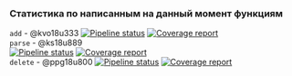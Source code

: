 ### Статистика по написанным на данный момент функциям
`add` - @kvo18u333
[![Pipeline status](https://git.iu7.bmstu.ru/aolenev/iu7-cprog-sems-2019-aolenev/badges/add_titanicgame/pipeline.svg)](https://git.iu7.bmstu.ru/aolenev/iu7-cprog-sems-2019-aolenev/commits/add_titanicgame) [![Coverage report](https://git.iu7.bmstu.ru/aolenev/iu7-cprog-sems-2019-aolenev/badges/add_titanicgame/coverage.svg)](https://git.iu7.bmstu.ru/aolenev/iu7-cprog-sems-2019-aolenev/commits/add_titanicgame)  
`parse` - @ks18u889  
[![Pipeline status](https://git.iu7.bmstu.ru/aolenev/iu7-cprog-sems-2019-aolenev/badges/parse_titanicgame/pipeline.svg)](https://git.iu7.bmstu.ru/aolenev/iu7-cprog-sems-2019-aolenev/commits/parse_titanicgame) [![Coverage report](https://git.iu7.bmstu.ru/aolenev/iu7-cprog-sems-2019-aolenev/badges/parse_titanicgame/coverage.svg)](https://git.iu7.bmstu.ru/aolenev/iu7-cprog-sems-2019-aolenev/commits/parse_titanicgame)  
`delete` - @ppg18u800 
[![Pipeline status](https://git.iu7.bmstu.ru/aolenev/iu7-cprog-sems-2019-aolenev/badges/delete_titanicgame/pipeline.svg)](https://git.iu7.bmstu.ru/aolenev/iu7-cprog-sems-2019-aolenev/commits/delete_titanicgame) [![Coverage report](https://git.iu7.bmstu.ru/aolenev/iu7-cprog-sems-2019-aolenev/badges/delete_titanicgame/coverage.svg)](https://git.iu7.bmstu.ru/aolenev/iu7-cprog-sems-2019-aolenev/commits/delete_titanicgame)  

